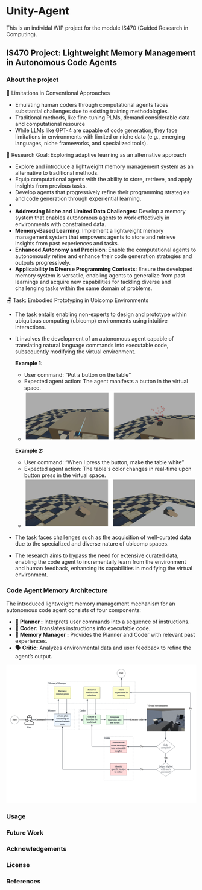 # Unity-Agent

This is an individal WIP project for the module IS470 (Guided Research in Computing). 

## IS470 Project: Lightweight Memory Management in Autonomous Code Agents

### About the project

🎯 Limitations in Conventional Approaches
- Emulating human coders through computational agents faces substantial challenges due to existing training methodologies.
- Traditional methods, like fine-tuning PLMs, demand considerable data and computational resource
- While LLMs like GPT-4 are capable of code generation, they face limitations in environments with limited or niche data (e.g., emerging languages, niche frameworks, and specialized tools).

🧐 Research Goal: Exploring adaptive learning as an alternative approach
- Explore and introduce a lightweight memory management system as an alternative to traditional methods.
- Equip computational agents with the ability to store, retrieve, and apply insights from previous tasks.
- Develop agents that progressively refine their programming strategies and code generation through experiential learning.
- 
- **Addressing Niche and Limited Data Challenges**: Develop a memory system that enables autonomous agents to work effectively in environments with constrained data.
- **Memory-Based Learning**: Implement a lightweight memory management system that empowers agents to store and retrieve insights from past experiences and tasks.
- **Enhanced Autonomy and Precision**: Enable the computational agents to autonomously refine and enhance their code generation strategies and outputs progressively.
- **Applicability in Diverse Programming Contexts**: Ensure the developed memory system is versatile, enabling agents to generalize from past learnings and acquire new capabilities for tackling diverse and challenging tasks within the same domain of problems.
  
🪑 Task: Embodied Prototyping in Ubicomp Environments
- The task entails enabling non-experts to design and prototype within ubiquitous computing (ubicomp) environments using intuitive interactions.
- It involves the development of an autonomous agent capable of translating natural language commands into executable code, subsequently modifying the virtual environment.

    **Example 1:** 
    - User command: “Put a button on the table”
    - Expected agent action: The agent manifests a button in the virtual space.
    - ![Figure 1: The agent’s response to the command “Put a button on the table”.](/assets/example1.png)
  
    **Example 2:** 
    - User command: “When I press the button, make the table white”
    - Expected agent action: The table's color changes in real-time upon button press in the virtual space.
    - ![Figure 2: Dynamic modification of virtual elements - making the table white upon pressing the button.](/assets/example2.png)

- The task faces challenges such as the acquisition of well-curated data due to the specialized and diverse nature of ubicomp spaces.
- The research aims to bypass the need for extensive curated data, enabling the code agent to incrementally learn from the environment and human feedback, enhancing its capabilities in modifying the virtual environment.

### Code Agent Memory Architecture
The introduced lightweight memory management mechanism for an autonomous code agent consists of four components: 
- **📑 Planner :** Interprets user commands into a sequence of instructions.
- **👾 Coder:** Translates instructions into executable code.
- **🧠 Memory Manager :** Provides the Planner and Coder with relevant past experiences.
- **🗣️ Critic:** Analyzes environmental data and user feedback to refine the agent’s output.

![Figure 3: Proposed architecture of the code agent.](/assets/architecture.png)

### Usage

### Future Work

### Acknowledgements

### License

### References
